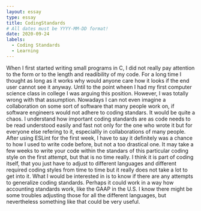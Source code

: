 ```yaml
---
layout: essay
type: essay
title: CodingStandards
# All dates must be YYYY-MM-DD format!
date: 2020-09-24
labels:
  - Coding Standards
  - Learning
---
```

When I first started writing small programs in C, I did not really pay attention to the form or to the length and readibility of my code. For a long time I thought as long as it works why would anyone care how it looks if the end user cannot see it anyway. Until to the point wheen I had my first computer science class in college I was arguing this position. However, I was totally wrong with that assumption. 
Nowadays I can not even imagine a collaboration on some sort of software that many people work on, if software engineers would not adhere to coding standars. It would be quite a chaos. I understand how important coding standards are as code needs to be read understood easily and fast not only for the one who wrote it but for everyone else refering to it, especiallly in collaborations of many people. 
After using ESLint for the first week, I have to say it definitely was a chance to how I used to write code before, but not a too drastical one. It may take a few weeks to write your code within the standars of this particular coding style on the first attempt, but that is no time really. I think it is part of coding itself, that you just have to adjust to different languages and different required coding styles from time to time but it really does not take a lot to get into it.
What I would be interested in is to know if there are any attempts to generalize coding standards. Perhaps it could work in a way how accounting standards work, like the GAAP in the U.S. I know there might be some troubles adjusting those for all the different languages, but nevertheless something like that could be very useful.
